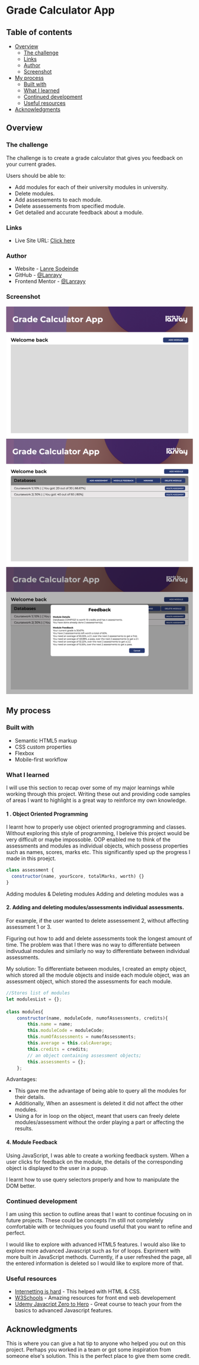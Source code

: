# Grade Calculator App

## Table of contents

- [Overview](#overview)
  - [The challenge](#the-challenge)
  - [Links](#links)
  - [Author](#author)
  - [Screenshot](#screenshot)
- [My process](#my-process)
  - [Built with](#built-with)
  - [What I learned](#what-i-learned)
  - [Continued development](#continued-development)
  - [Useful resources](#useful-resources)
- [Acknowledgments](#acknowledgments)

## Overview

### The challenge

The challenge is to create a grade calculator that gives you feedback on your current grades.

Users should be able to:

- Add modules for each of their university modules in university.
- Delete modules.
- Add assessements to each module.
- Delete assessements from specified module.
- Get detailed and accurate feedback about a module.

### Links

- Live Site URL: [Click here](https://lanrayy.github.io/grade-calculator/)

### Author

- Website - [Lanre Sodeinde](https://lanrayy.github.io/portfolio/)
- GitHub - [@Lanrayy](https://www.github.com/Lanrayy)
- Frontend Mentor - [@Lanrayy](https://www.frontendmentor.io/profile/Lanrayy)

### Screenshot

![](images/grade-calculator-homepage.png)
![](images/grade-calculator-module.png)
![](images/grade-calculator-feedback.png)

## My process

### Built with

- Semantic HTML5 markup
- CSS custom properties
- Flexbox
- Mobile-first workflow

### What I learned

I will use this section to recap over some of my major learnings while working through this project. Writing these out and providing code samples of areas I want to highlight is a great way to reinforce my own knowledge.

#### 1 . Object Oriented Programming

I learnt how to properly use object oriented progrogramming and classes. Without exploring this style of programming, I beleive this project would be very difficult or maybe impossoble. OOP enabled me to think of the assessments and modules as individual objects, which possess properties such as names, scores, marks etc. This significantly sped up the progress I made in this proejct.

```js
class assessment {
  constructor(name, yourScore, totalMarks, worth) {}
}
```

Adding modules & Deleting modules
Adding and deleting modules was a

#### 2. Adding and deleting modules/assessments individual assessments.

For example, if the user wanted to delete assessement 2, without affecting assessment 1 or 3.

Figuring out how to add and delete assessments took the longest amount of time. The problem was that I there was no way to differentiate between indivudual modules and similarly no way to differentiate between individual assessments.

My solution: To differentiate between modules, I created an empty object, which stored all the module objects and inside each module object, was an assessment object, which stored the assessments for each module.

```js
//Stores list of modules
let modulesList = {};

class modules{
    constructor(name, moduleCode, numofAssessments, credits){
        this.name = name;
        this.moduleCode = moduleCode;
        this.numOfAssessments = numofAssessments;
        this.average = this.calcAverage;
        this.credits = credits;
        // an object containing assessment objects;
        this.assessments = {};
    };
```

Advantages:

- This gave me the advantage of being able to query all the modules for their details.
- Additionally, When an assesment is deleted it did not affect the other modules.
- Using a for in loop on the object, meant that users can freely delete modules/assessment without the order playing a part or affecting the results.

#### 4. Module Feedback

Using JavaScript, I was able to create a working feedback system. When a user clicks for feedback on the module, the details of the corresponding object is displayed to the user in a popup.

I learnt how to use query selectors properly and how to manipulate the DOM better.

### Continued development

I am using this section to outline areas that I want to continue focusing on in future projects. These could be concepts I'm still not completely comfortable with or techniques you found useful that you want to refine and perfect.

I would like to explore with advanced HTML5 features.
I would also like to explore more advanced Javascript such as for of loops.
Expriment with more built in JavaScript methods.
Currently, if a user refreshed the page, all the entered information is deleted so I would like to explore more of that.

### Useful resources

- [Internetting is hard](https://www.internetingishard.com) - This helped with HTML & CSS.
- [W3Schools](https://www.w3schools.com) - Amazing resources for front end web developement
- [Udemy Javacript Zero to Hero](https://www.udemy.com/course/the-complete-javascript-course/learn/lecture/22648473?start=540#overview) - Great course to teach your from the basics to advanced Javascript features.

## Acknowledgments

This is where you can give a hat tip to anyone who helped you out on this project. Perhaps you worked in a team or got some inspiration from someone else's solution. This is the perfect place to give them some credit.
